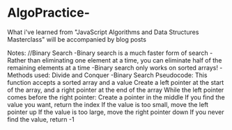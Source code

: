 # AlgoPractice-
What i've learned from "JavaScript Algorithms and Data Structures Masterclass" will be accompanied by blog posts




Notes: 
//Binary Search
    -Binary search is a much faster form of search
    -Rather than eliminating one element at a time, you can eliminate half of the remaining elements at a time
    -Binary search only works on sorted arrays!
    -Methods used: Divide and Conquer
    -Binary Search Pseudocode:
            This function accepts a sorted array and a value
            Create a left pointer at the start of the array, and a right pointer at the end of the array
            While the left pointer comes before the right pointer:
            Create a pointer in the middle
            If you find the value you want, return the index
            If the value is too small, move the left pointer up
            If the value is too large, move the right pointer down
            If you never find the value, return -1
            

